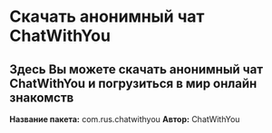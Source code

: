# Скачать анонимный чат ChatWithYou

## Здесь Вы можете скачать анонимный чат ChatWithYou и погрузиться в мир онлайн знакомств

**Название пакета:** com.rus.chatwithyou
**Автор:** ChatWithYou
